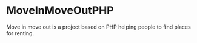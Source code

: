 # MoveInMoveOutPHP
Move in move out is a project based on PHP helping people to find places for renting.
